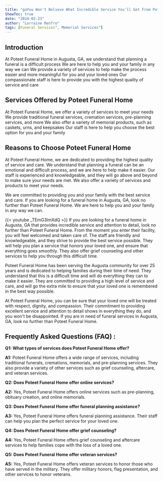 ```yaml
---
title: "gaYou Won't Believe What Incredible Service You'll Get From Poteet Funeral Home in Augusta, GA!"
ShowToc: true 
date: "2024-02-23"
author: "Lorraine Renfro" 
tags: [Funeral Services", Memorial Services"]
---
```

## Introduction
At Poteet Funeral Home in Augusta, GA, we understand that planning a funeral is a difficult process We are here to help you and your family in any way we can We provide a variety of services to help make the process easier and more meaningful for you and your loved ones Our compassionate staff is here to provide you with the highest quality of service and care

## Services Offered by Poteet Funeral Home
At Poteet Funeral Home, we offer a variety of services to meet your needs We provide traditional funeral services, cremation services, pre-planning services, and more We also offer a variety of memorial products, such as caskets, urns, and keepsakes Our staff is here to help you choose the best option for you and your family 

## Reasons to Choose Poteet Funeral Home
At Poteet Funeral Home, we are dedicated to providing the highest quality of service and care. We understand that planning a funeral can be an emotional and difficult process, and we are here to help make it easier. Our staff is experienced and knowledgeable, and they will go above and beyond to make sure your needs are met. We also offer a variety of services and products to meet your needs. 

We are committed to providing you and your family with the best service and care. If you are looking for a funeral home in Augusta, GA, look no further than Poteet Funeral Home. We are here to help you and your family in any way we can.

{{< youtube _TEmG3lmXdQ >}} 
If you are looking for a funeral home in Augusta, GA that provides incredible service and attention to detail, look no further than Poteet Funeral Home. From the moment you enter their facility, you will feel welcomed and taken care of. The staff are friendly and knowledgeable, and they strive to provide the best service possible. They will help you plan a service that honors your loved one, and ensure that everything goes smoothly. They also offer grief counseling and other services to help you through this difficult time.

Poteet Funeral Home has been serving the Augusta community for over 25 years and is dedicated to helping families during their time of need. They understand that this is a difficult time and will do everything they can to make it easier. They are committed to providing a high level of service and care, and will go the extra mile to ensure that your loved one is remembered in the best way possible.

At Poteet Funeral Home, you can be sure that your loved one will be treated with respect, dignity, and compassion. Their commitment to providing excellent service and attention to detail shows in everything they do, and you won't be disappointed. If you are in need of funeral services in Augusta, GA, look no further than Poteet Funeral Home.

## Frequently Asked Questions (FAQ) :
**Q1: What types of services does Poteet Funeral Home offer?**

**A1:** Poteet Funeral Home offers a wide range of services, including traditional funerals, cremations, memorials, and pre-planning services. They also provide a variety of other services such as grief counseling, aftercare, and veteran services.

**Q2: Does Poteet Funeral Home offer online services?**

**A2:** Yes, Poteet Funeral Home offers online services such as pre-planning, obituary creation, and online memorials.

**Q3: Does Poteet Funeral Home offer funeral planning assistance?**

**A3:** Yes, Poteet Funeral Home offers funeral planning assistance. Their staff can help you plan the perfect service for your loved one.

**Q4: Does Poteet Funeral Home offer grief counseling?**

**A4:** Yes, Poteet Funeral Home offers grief counseling and aftercare services to help families cope with the loss of a loved one.

**Q5: Does Poteet Funeral Home offer veteran services?**

**A5:** Yes, Poteet Funeral Home offers veteran services to honor those who have served in the military. They offer military honors, flag presentation, and other services to honor veterans.



